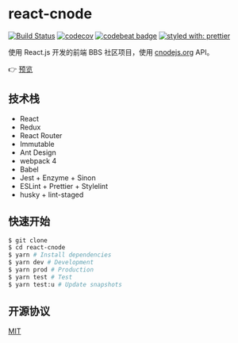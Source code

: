 # react-cnode

[![Build Status](https://travis-ci.org/FuNn1esT/react-cnode.svg?branch=master)](https://travis-ci.org/FuNn1esT/react-cnode)
[![codecov](https://codecov.io/gh/FuNn1esT/react-cnode/branch/master/graph/badge.svg)](https://codecov.io/gh/FuNn1esT/react-cnode)
[![codebeat badge](https://codebeat.co/badges/3a41264f-cf1c-498c-90ed-8246335f091d)](https://codebeat.co/projects/github-com-funn1est-react-cnode-master)
[![styled with: prettier](https://img.shields.io/badge/styled_with-prettier-ff69b4.svg)](https://github.com/prettier/prettier)

使用 React.js 开发的前端 BBS 社区项目，使用 [cnodejs.org](https://cnodejs.org/) API。

👉 [预览](https://cnode.funn1est.cn/)

## 技术栈

- React
- Redux
- React Router
- Immutable
- Ant Design
- webpack 4
- Babel
- Jest + Enzyme + Sinon
- ESLint + Prettier + Stylelint
- husky + lint-staged

## 快速开始

```bash
$ git clone
$ cd react-cnode
$ yarn # Install dependencies
$ yarn dev # Development
$ yarn prod # Production
$ yarn test # Test
$ yarn test:u # Update snapshots
```

## 开源协议

[MIT](LICENSE)